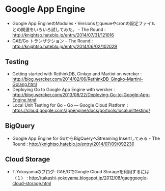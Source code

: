 Google App Engine
===

- Google App EngineのModules・Versionsとqueueやcronの設定ファイルとの関連をいろいろ試してみた。 - The Round : http://knightso.hateblo.jp/entry/2014/07/31/121016
- GAE/Go トランザクション - The Round : http://knightso.hateblo.jp/entry/2014/06/02/102029

Testing
---

- Getting started with RethinkDB, Ginkgo and Martini on wercker : http://blog.wercker.com/2014/02/06/RethinkDB-Gingko-Martini-Golang.html
- Deploying Go to Google App Engine with wercker : http://blog.wercker.com/2013/08/22/Deploying-Go-to-Google-App-Engine.html
- Local Unit Testing for Go - Go — Google Cloud Platform : https://cloud.google.com/appengine/docs/go/tools/localunittesting/

BigQuery
---

- Google App Engine for GoからBigQueryへStreaming Insertしてみる - The Round : http://knightso.hateblo.jp/entry/2014/07/09/092230

Cloud Storage
---

- T.Yokoyamaのブログ: GAE/GでGoogle Cloud Storageを利用するには（１） : http://takashi-yokoyama.blogspot.jp/2012/08/gaeggoogle-cloud-storage.html
